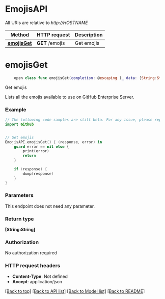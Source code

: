 # EmojisAPI

All URIs are relative to *http://HOSTNAME*

Method | HTTP request | Description
------------- | ------------- | -------------
[**emojisGet**](EmojisAPI.md#emojisget) | **GET** /emojis | Get emojis


# **emojisGet**
```swift
    open class func emojisGet(completion: @escaping (_ data: [String:String]?, _ error: Error?) -> Void)
```

Get emojis

Lists all the emojis available to use on GitHub Enterprise Server.

### Example 
```swift
// The following code samples are still beta. For any issue, please report via http://github.com/OpenAPITools/openapi-generator/issues/new
import Github


// Get emojis
EmojisAPI.emojisGet() { (response, error) in
    guard error == nil else {
        print(error)
        return
    }

    if (response) {
        dump(response)
    }
}
```

### Parameters
This endpoint does not need any parameter.

### Return type

**[String:String]**

### Authorization

No authorization required

### HTTP request headers

 - **Content-Type**: Not defined
 - **Accept**: application/json

[[Back to top]](#) [[Back to API list]](../README.md#documentation-for-api-endpoints) [[Back to Model list]](../README.md#documentation-for-models) [[Back to README]](../README.md)


